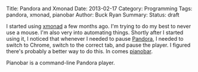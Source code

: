 Title: Pandora and Xmonad
Date: 2013-02-17
Category: Programming
Tags: pandora, xmonad, pianobar
Author: Buck Ryan
Summary:
Status: draft

I started using [xmonad](http://xmonad.org) a few months ago. I'm trying
to do my best to never use a mouse. I'm also very into automating things.
Shortly after I started using it, I noticed that whenever I needed to
pause [Pandora](http://pandora.com), I needed to switch to Chrome, switch
to the correct tab, and pause the player. I figured there's probably a
better way to do this. In comes
[pianobar](http://6xq.net/projects/pianobar/).

Pianobar is a command-line Pandora player.
